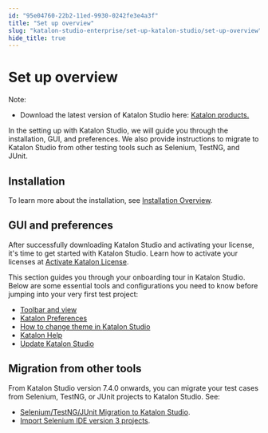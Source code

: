 ```yaml
---
id: "95e04760-22b2-11ed-9930-0242fe3e4a3f"
title: "Set up overview"
slug: "katalon-studio-enterprise/set-up-katalon-studio/set-up-overview"
hide_title: true
---
```


# <a id="concept-988" class="anchor_top_offset"/><a id="ariaid-title1" class="anchor_top_offset"/>Set up overview

<div xmlns="http://www.w3.org/1999/xhtml" className="p"><div className="note note note_note"><span className="note__title">Note:</span> <ul className="ul"><li className="li"><p className="p">Download the latest version of Katalon Studio here: <a className="xref j-external-link" href="https://www.katalon.com/download/" target="_blank">Katalon products.</a></p></li></ul></div></div>
<p xmlns="http://www.w3.org/1999/xhtml" className="p">In the setting up with <span className="ph">Katalon Studio</span>, we will guide you through the installation, GUI, and preferences. We also provide instructions to migrate to <span className="ph">Katalon Studio</span> from other testing tools such as Selenium, TestNG, and JUnit.</p> 

## Installation

<p xmlns="http://www.w3.org/1999/xhtml" className="p">To learn more about the installation, see <a className="xref" href="/docs/legacy/katalon-studio-enterprise/set-up-katalon-studio/installation/installation-overview">Installation Overview</a>.</p> 

## GUI and preferences

<p xmlns="http://www.w3.org/1999/xhtml" className="p">After successfully downloading <span className="ph">Katalon Studio</span> and activating your license, it's time to get started with <span className="ph">Katalon Studio</span>. Learn how to activate your licenses at <a className="xref j-external-link" href="https://docs.katalon.com/docs/products-and-licenses/katalon-studio-enterprise-and-runtime-engine-licenses/activate-katalon-license" target="_blank">Activate Katalon License</a>.</p> 
<p xmlns="http://www.w3.org/1999/xhtml" className="p">This section guides you through your onboarding tour in <span className="ph">Katalon Studio</span>. Below are some essential tools and configurations you need to know before jumping into your very first test project:</p> 
<div xmlns="http://www.w3.org/1999/xhtml" className="p"><ul className="ul"><li className="li"><a className="xref" href="/docs/legacy/katalon-studio-enterprise/set-up-katalon-studio/toolbars-and-views#topic-888">Toolbar and view</a></li><li className="li"><a className="xref" href="/docs/legacy/katalon-studio-enterprise/set-up-katalon-studio/preferences/katalon-preferences"><span className="ph">Katalon</span> Preferences</a></li><li className="li"><a className="xref" href="/docs/legacy/katalon-studio-enterprise/set-up-katalon-studio/change-katalon-studio-theme">How to change theme in <span className="ph">Katalon Studio</span></a></li><li className="li"><a className="xref" href="/docs/legacy/katalon-studio-enterprise/set-up-katalon-studio/katalon-help"><span className="ph">Katalon</span> Help</a></li><li className="li"><a className="xref" href="/docs/legacy/katalon-studio-enterprise/set-up-katalon-studio/update-katalon-studio">Update <span className="ph">Katalon Studio</span></a></li></ul></div>

## Migration from other tools

<p xmlns="http://www.w3.org/1999/xhtml" className="p">From <span className="ph">Katalon Studio</span> version 7.4.0 onwards, you can migrate your test cases from Selenium, TestNG, or JUnit projects to <span className="ph">Katalon Studio</span>. See:</p> 
<div xmlns="http://www.w3.org/1999/xhtml" className="p"><ul className="ul"><li className="li"><a className="xref" href="/docs/legacy/katalon-studio-enterprise/set-up-katalon-studio/migration-from-other-tools/seleniumtestngjunit-migration-to-katalon-studio">Selenium/TestNG/JUnit Migration to <span className="ph">Katalon Studio</span></a>.</li><li className="li"><a className="xref" href="/docs/legacy/katalon-studio-enterprise/set-up-katalon-studio/migration-from-other-tools/import-selenium-ide-version-3-projects">Import Selenium IDE version 3 projects</a>.</li></ul></div>
